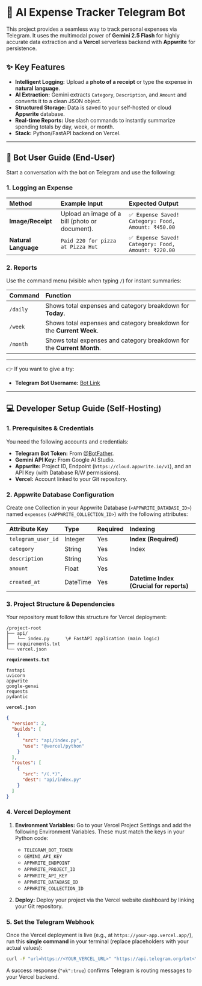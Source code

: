 # 🤖 AI Expense Tracker Telegram Bot

This project provides a seamless way to track personal expenses via Telegram. It uses the multimodal power of **Gemini 2.5 Flash** for highly accurate data extraction and a **Vercel** serverless backend with **Appwrite** for persistence.

## ✨ Key Features

* **Intelligent Logging:** Upload a **photo of a receipt** or type the expense in **natural language**.
* **AI Extraction:** Gemini extracts `Category`, `Description`, and `Amount` and converts it to a clean JSON object.
* **Structured Storage:** Data is saved to your self-hosted or cloud **Appwrite** database.
* **Real-time Reports:** Use slash commands to instantly summarize spending totals by day, week, or month.
* **Stack:** Python/FastAPI backend on Vercel.

---

## 👤 Bot User Guide (End-User)

Start a conversation with the bot on Telegram and use the following:

### 1. Logging an Expense

| Method | Example Input | Expected Output |
| :--- | :--- | :--- |
| **Image/Receipt** | Upload an image of a bill (photo or document). | `✅ Expense Saved! Category: Food, Amount: ₹450.00` |
| **Natural Language** | `Paid 220 for pizza at Pizza Hut` | `✅ Expense Saved! Category: Food, Amount: ₹220.00` |

### 2. Reports

Use the command menu (visible when typing `/`) for instant summaries:

| Command | Function |
| :--- | :--- |
| `/daily` | Shows total expenses and category breakdown for **Today**. |
| `/week` | Shows total expenses and category breakdown for the **Current Week**. |
| `/month` | Shows total expenses and category breakdown for the **Current Month**.

---
👉 If you want to give a try:
* **Telegram Bot Username:** [Bot Link](https://t.me/expense_tracker_nayan90k_bot)
---

## 💻 Developer Setup Guide (Self-Hosting)

### 1. Prerequisites & Credentials

You need the following accounts and credentials:

* **Telegram Bot Token:** From [@BotFather](https://t.me/BotFather).
* **Gemini API Key:** From Google AI Studio.
* **Appwrite:** Project ID, Endpoint (`https://cloud.appwrite.io/v1`), and an API Key (with Database R/W permissions).
* **Vercel:** Account linked to your Git repository.

### 2. Appwrite Database Configuration

Create one Collection in your Appwrite Database (`<APPWRITE_DATABASE_ID>`) named `expenses` (`<APPWRITE_COLLECTION_ID>`) with the following attributes:

| Attribute Key | Type | Required | Indexing |
| :--- | :--- | :--- | :--- |
| `telegram_user_id` | Integer | Yes | **Index (Required)** |
| `category` | String | Yes | Index |
| `description` | String | Yes | |
| `amount` | Float | Yes | |
| `created_at` | DateTime | Yes | **Datetime Index (Crucial for reports)** |

### 3. Project Structure & Dependencies

Your repository must follow this structure for Vercel deployment:

```
/project-root
├── api/
│   └── index.py      \# FastAPI application (main logic)
├── requirements.txt
└── vercel.json
```


**`requirements.txt`**

```
fastapi
uvicorn
appwrite
google-genai
requests
pydantic
````

**`vercel.json`**
```json
{
  "version": 2,
  "builds": [
    {
      "src": "api/index.py",
      "use": "@vercel/python"
    }
  ],
  "routes": [
    {
      "src": "/(.*)",
      "dest": "api/index.py"
    }
  ]
}
````

### 4\. Vercel Deployment

1.  **Environment Variables:** Go to your Vercel Project Settings and add the following Environment Variables. These must match the keys in your Python code:

      * `TELEGRAM_BOT_TOKEN`
      * `GEMINI_API_KEY`
      * `APPWRITE_ENDPOINT`
      * `APPWRITE_PROJECT_ID`
      * `APPWRITE_API_KEY`
      * `APPWRITE_DATABASE_ID`
      * `APPWRITE_COLLECTION_ID`

2.  **Deploy:** Deploy your project via the Vercel website dashboard by linking your Git repository.

### 5\. Set the Telegram Webhook

Once the Vercel deployment is live (e.g., at `https://your-app.vercel.app/`), run this **single command** in your terminal (replace placeholders with your actual values):

```bash
curl -F "url=https://<YOUR_VERCEL_URL>" "https://api.telegram.org/bot<YOUR_BOT_TOKEN>/setWebhook"
```

A success response (`"ok":true`) confirms Telegram is routing messages to your Vercel backend.
